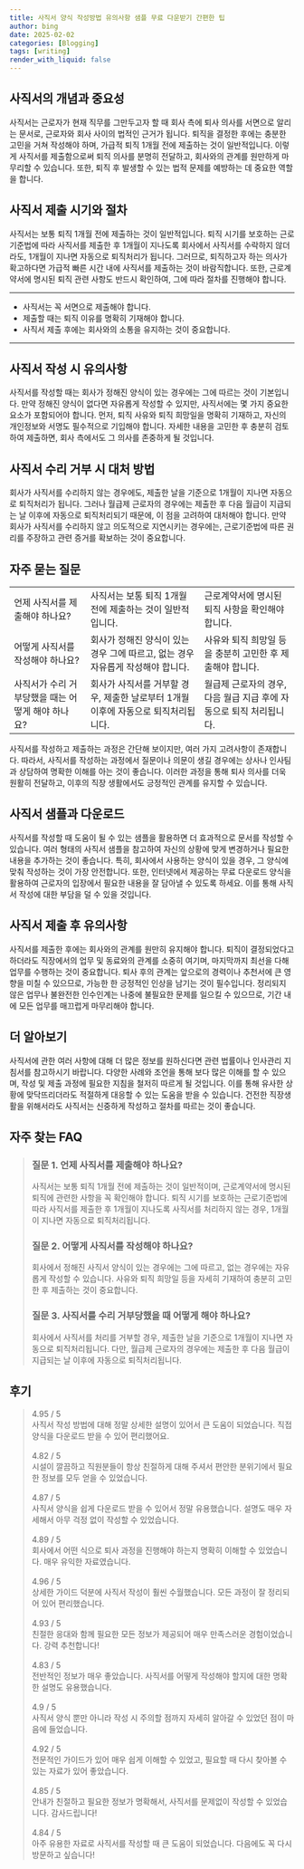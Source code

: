```yaml
---
title: 사직서 양식 작성방법 유의사항 샘플 무료 다운받기 간편한 팁
author: bing
date: 2025-02-02
categories: [Blogging]
tags: [writing]
render_with_liquid: false
---
```



<h2 id='사직서의 개념과 중요성'>사직서의 개념과 중요성</h2>

<p>사직서는 근로자가 현재 직무를 그만두고자 할 때 회사 측에 퇴사 의사를 서면으로 알리는 문서로, 근로자와 회사 사이의 법적인 근거가 됩니다. 퇴직을 결정한 후에는 충분한 고민을 거쳐 작성해야 하며, 가급적 퇴직 1개월 전에 제출하는 것이 일반적입니다. 이렇게 사직서를 제출함으로써 퇴직 의사를 분명히 전달하고, 회사와의 관계를 원만하게 마무리할 수 있습니다. 또한, 퇴직 후 발생할 수 있는 법적 문제를 예방하는 데 중요한 역할을 합니다.</p>

<h2 id='사직서 제출 시기와 절차'>사직서 제출 시기와 절차</h2>

<p>사직서는 보통 퇴직 1개월 전에 제출하는 것이 일반적입니다. 퇴직 시기를 보호하는 근로기준법에 따라 사직서를 제출한 후 1개월이 지나도록 회사에서 사직서를 수락하지 않더라도, 1개월이 지나면 자동으로 퇴직처리가 됩니다. 그러므로, 퇴직하고자 하는 의사가 확고하다면 가급적 빠른 시간 내에 사직서를 제출하는 것이 바람직합니다. 또한, 근로계약서에 명시된 퇴직 관련 사항도 반드시 확인하여, 그에 따라 절차를 진행해야 합니다.</p>

<hr />

<ul>
    <li>사직서는 꼭 서면으로 제출해야 합니다.</li>
    <li>제출할 때는 퇴직 이유를 명확히 기재해야 합니다.</li>
    <li>사직서 제출 후에는 회사와의 소통을 유지하는 것이 중요합니다.</li>
</ul>

<hr />

<h2 id='사직서 작성 시 유의사항'>사직서 작성 시 유의사항</h2>

<p>사직서를 작성할 때는 회사가 정해진 양식이 있는 경우에는 그에 따르는 것이 기본입니다. 만약 정해진 양식이 없다면 자유롭게 작성할 수 있지만, 사직서에는 몇 가지 중요한 요소가 포함되어야 합니다. 먼저, 퇴직 사유와 퇴직 희망일을 명확히 기재하고, 자신의 개인정보와 서명도 필수적으로 기입해야 합니다. 자세한 내용을 고민한 후 충분히 검토하여 제출하면, 회사 측에서도 그 의사를 존중하게 될 것입니다.</p>

<h2 id='사직서 수리 거부 시 대처 방법'>사직서 수리 거부 시 대처 방법</h2>

<p>회사가 사직서를 수리하지 않는 경우에도, 제출한 날을 기준으로 1개월이 지나면 자동으로 퇴직처리가 됩니다. 그러나 월급제 근로자의 경우에는 제출한 후 다음 월급이 지급되는 날 이후에 자동으로 퇴직처리되기 때문에, 이 점을 고려하여 대처해야 합니다. 만약 회사가 사직서를 수리하지 않고 의도적으로 지연시키는 경우에는, 근로기준법에 따른 권리를 주장하고 관련 증거를 확보하는 것이 중요합니다.</p>

<h2 id='자주 묻는 질문'>자주 묻는 질문</h2>

<table>
    <tr>
        <td>언제 사직서를 제출해야 하나요?</td>
        <td>사직서는 보통 퇴직 1개월 전에 제출하는 것이 일반적입니다.</td>
        <td>근로계약서에 명시된 퇴직 사항을 확인해야 합니다.</td>
    </tr>
    <tr>
        <td>어떻게 사직서를 작성해야 하나요?</td>
        <td>회사가 정해진 양식이 있는 경우 그에 따르고, 없는 경우 자유롭게 작성해야 합니다.</td>
        <td>사유와 퇴직 희망일 등을 충분히 고민한 후 제출해야 합니다.</td>
    </tr>
    <tr>
        <td>사직서가 수리 거부당했을 때는 어떻게 해야 하나요?</td>
        <td>회사가 사직서를 거부할 경우, 제출한 날로부터 1개월 이후에 자동으로 퇴직처리됩니다.</td>
        <td>월급제 근로자의 경우, 다음 월급 지급 후에 자동으로 퇴직 처리됩니다.</td>
    </tr>
</table>

<p>사직서를 작성하고 제출하는 과정은 간단해 보이지만, 여러 가지 고려사항이 존재합니다. 따라서, 사직서를 작성하는 과정에서 질문이나 의문이 생길 경우에는 상사나 인사팀과 상담하여 명확한 이해를 아는 것이 좋습니다. 이러한 과정을 통해 퇴사 의사를 더욱 원활히 전달하고, 이후의 직장 생활에서도 긍정적인 관계를 유지할 수 있습니다.</p>

<h2 id='사직서 샘플과 다운로드'>사직서 샘플과 다운로드</h2>

<p>사직서를 작성할 때 도움이 될 수 있는 샘플을 활용하면 더 효과적으로 문서를 작성할 수 있습니다. 여러 형태의 사직서 샘플을 참고하여 자신의 상황에 맞게 변경하거나 필요한 내용을 추가하는 것이 좋습니다. 특히, 회사에서 사용하는 양식이 있을 경우, 그 양식에 맞춰 작성하는 것이 가장 안전합니다. 또한, 인터넷에서 제공하는 무료 다운로드 양식을 활용하여 근로자의 입장에서 필요한 내용을 잘 담아낼 수 있도록 하세요. 이를 통해 사직서 작성에 대한 부담을 덜 수 있을 것입니다.</p>

<h2 id='사직서 제출 후 유의사항'>사직서 제출 후 유의사항</h2>

<p>사직서를 제출한 후에는 회사와의 관계를 원만히 유지해야 합니다. 퇴직이 결정되었다고 하더라도 직장에서의 업무 및 동료와의 관계를 소중히 여기며, 마지막까지 최선을 다해 업무를 수행하는 것이 중요합니다. 퇴사 후의 관계는 앞으로의 경력이나 추천서에 큰 영향을 미칠 수 있으므로, 가능한 한 긍정적인 인상을 남기는 것이 필수입니다. 정리되지 않은 업무나 불완전한 인수인계는 나중에 불필요한 문제를 일으킬 수 있으므로, 기간 내에 모든 업무를 매끄럽게 마무리해야 합니다.</p>

<h2 id='더 알아보기'>더 알아보기</h2>

<p>사직서에 관한 여러 사항에 대해 더 많은 정보를 원하신다면 관련 법률이나 인사관리 지침서를 참고하시기 바랍니다. 다양한 사례와 조언을 통해 보다 많은 이해를 할 수 있으며, 작성 및 제출 과정에 필요한 지침을 철저히 따르게 될 것입니다. 이를 통해 유사한 상황에 맞닥뜨리더라도 적절하게 대응할 수 있는 도움을 받을 수 있습니다. 건전한 직장생활을 위해서라도 사직서는 신중하게 작성하고 절차를 따르는 것이 좋습니다.</p>


<h2 id='자주_찾는_FAQ'>자주 찾는 FAQ</h2>
<div itemscope="" itemtype="https://schema.org/FAQPage"> 
<blockquote> 
<div itemscope="" itemprop="mainEntity" itemtype="https://schema.org/Question"> 
<h3 itemprop="name">질문 1. 언제 사직서를 제출해야 하나요?</h3> 
<div itemscope="" itemprop="acceptedAnswer" itemtype="https://schema.org/Answer"> 
<span itemprop="text"> 
<p>사직서는 보통 퇴직 1개월 전에 제출하는 것이 일반적이며, 근로계약서에 명시된 퇴직에 관련한 사항을 꼭 확인해야 합니다. 퇴직 시기를 보호하는 근로기준법에 따라 사직서를 제출한 후 1개월이 지나도록 사직서를 처리하지 않는 경우, 1개월이 지나면 자동으로 퇴직처리됩니다.</p> 
</span> 
</div> 
</div> 

<div itemscope="" itemprop="mainEntity" itemtype="https://schema.org/Question"> 
<h3 itemprop="name">질문 2. 어떻게 사직서를 작성해야 하나요?</h3> 
<div itemscope="" itemprop="acceptedAnswer" itemtype="https://schema.org/Answer"> 
<span itemprop="text"> 
<p>회사에서 정해진 사직서 양식이 있는 경우에는 그에 따르고, 없는 경우에는 자유롭게 작성할 수 있습니다. 사유와 퇴직 희망일 등을 자세히 기재하여 충분히 고민한 후 제출하는 것이 중요합니다.</p> 
</span> 
</div> 
</div> 

<div itemscope="" itemprop="mainEntity" itemtype="https://schema.org/Question"> 
<h3 itemprop="name">질문 3. 사직서를 수리 거부당했을 때 어떻게 해야 하나요?</h3> 
<div itemscope="" itemprop="acceptedAnswer" itemtype="https://schema.org/Answer"> 
<span itemprop="text"> 
<p>회사에서 사직서를 처리를 거부할 경우, 제출한 날을 기준으로 1개월이 지나면 자동으로 퇴직처리됩니다. 다만, 월급제 근로자의 경우에는 제출한 후 다음 월급이 지급되는 날 이후에 자동으로 퇴직처리됩니다.</p> 
</span> 
</div> 
</div> 
</blockquote> 
</div>
<h2 id='후기'>후기</h2>
<div itemscope itemtype="https://schema.org/Product">
  <blockquote>
  <div itemprop="review" itemscope itemtype="https://schema.org/Review">
      <div itemprop="reviewRating" itemscope itemtype="https://schema.org/Rating"> <span itemprop="ratingValue">4.95</span> / <span itemprop="bestRating">5</span> </div>
      <span itemprop="reviewBody">사직서 작성 방법에 대해 정말 상세한 설명이 있어서 큰 도움이 되었습니다. 직접 양식을 다운로드 받을 수 있어 편리했어요.</span>
  </div>
  <br>
  <div itemprop="review" itemscope itemtype="https://schema.org/Review">
      <div itemprop="reviewRating" itemscope itemtype="https://schema.org/Rating"> <span itemprop="ratingValue">4.82</span> / <span itemprop="bestRating">5</span> </div>
      <span itemprop="reviewBody">시설이 깔끔하고 직원분들이 항상 친절하게 대해 주셔서 편안한 분위기에서 필요한 정보를 모두 얻을 수 있었습니다.</span>
  </div>
  <br>
  <div itemprop="review" itemscope itemtype="https://schema.org/Review">
      <div itemprop="reviewRating" itemscope itemtype="https://schema.org/Rating"> <span itemprop="ratingValue">4.87</span> / <span itemprop="bestRating">5</span> </div>
      <span itemprop="reviewBody">사직서 양식을 쉽게 다운로드 받을 수 있어서 정말 유용했습니다. 설명도 매우 자세해서 아무 걱정 없이 작성할 수 있었습니다.</span>
  </div>
  <br>
  <div itemprop="review" itemscope itemtype="https://schema.org/Review">
      <div itemprop="reviewRating" itemscope itemtype="https://schema.org/Rating"> <span itemprop="ratingValue">4.89</span> / <span itemprop="bestRating">5</span> </div>
      <span itemprop="reviewBody">회사에서 어떤 식으로 퇴사 과정을 진행해야 하는지 명확히 이해할 수 있었습니다. 매우 유익한 자료였습니다.</span>
  </div>
  <br>
  <div itemprop="review" itemscope itemtype="https://schema.org/Review">
      <div itemprop="reviewRating" itemscope itemtype="https://schema.org/Rating"> <span itemprop="ratingValue">4.96</span> / <span itemprop="bestRating">5</span> </div>
      <span itemprop="reviewBody">상세한 가이드 덕분에 사직서 작성이 훨씬 수월했습니다. 모든 과정이 잘 정리되어 있어 편리했습니다.</span>
  </div>
  <br>
  <div itemprop="review" itemscope itemtype="https://schema.org/Review">
      <div itemprop="reviewRating" itemscope itemtype="https://schema.org/Rating"> <span itemprop="ratingValue">4.93</span> / <span itemprop="bestRating">5</span> </div>
      <span itemprop="reviewBody">친절한 응대와 함께 필요한 모든 정보가 제공되어 매우 만족스러운 경험이었습니다. 강력 추천합니다!</span>
  </div>
  <br>
  <div itemprop="review" itemscope itemtype="https://schema.org/Review">
      <div itemprop="reviewRating" itemscope itemtype="https://schema.org/Rating"> <span itemprop="ratingValue">4.83</span> / <span itemprop="bestRating">5</span> </div>
      <span itemprop="reviewBody">전반적인 정보가 매우 좋았습니다. 사직서를 어떻게 작성해야 할지에 대한 명확한 설명도 유용했습니다.</span>
  </div>
  <br>
  <div itemprop="review" itemscope itemtype="https://schema.org/Review">
      <div itemprop="reviewRating" itemscope itemtype="https://schema.org/Rating"> <span itemprop="ratingValue">4.9</span> / <span itemprop="bestRating">5</span> </div>
      <span itemprop="reviewBody">사직서 양식 뿐만 아니라 작성 시 주의할 점까지 자세히 알아갈 수 있었던 점이 마음에 들었습니다.</span>
  </div>
  <br>
  <div itemprop="review" itemscope itemtype="https://schema.org/Review">
      <div itemprop="reviewRating" itemscope itemtype="https://schema.org/Rating"> <span itemprop="ratingValue">4.92</span> / <span itemprop="bestRating">5</span> </div>
      <span itemprop="reviewBody">전문적인 가이드가 있어 매우 쉽게 이해할 수 있었고, 필요할 때 다시 찾아볼 수 있는 자료가 있어 좋았습니다.</span>
  </div>
  <br>
  <div itemprop="review" itemscope itemtype="https://schema.org/Review">
      <div itemprop="reviewRating" itemscope itemtype="https://schema.org/Rating"> <span itemprop="ratingValue">4.85</span> / <span itemprop="bestRating">5</span> </div>
      <span itemprop="reviewBody">안내가 친절하고 필요한 정보가 명확해서, 사직서를 문제없이 작성할 수 있었습니다. 감사드립니다!</span>
  </div>
  <br>
  <div itemprop="review" itemscope itemtype="https://schema.org/Review">
      <div itemprop="reviewRating" itemscope itemtype="https://schema.org/Rating"> <span itemprop="ratingValue">4.84</span> / <span itemprop="bestRating">5</span> </div>
      <span itemprop="reviewBody">아주 유용한 자료로 사직서를 작성할 때 큰 도움이 되었습니다. 다음에도 꼭 다시 방문하고 싶습니다!</span>
  </div>
  </blockquote>
</div>
